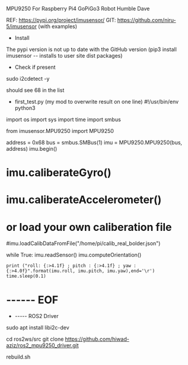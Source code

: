 MPU9250 For Raspberry Pi4 GoPiGo3 Robot Humble Dave


REF:  https://pypi.org/project/imusensor/
GIT: https://github.com/niru-5/imusensor  (with examples)

* Install

The pypi version is not up to date with the GitHub version
(pip3 install imusensor  -- installs to user site dist packages)


* Check if present

sudo i2cdetect -y

should see 68 in the list

* first_test.py  (my mod to overwrite result on one line)
#!/usr/bin/env python3

import os
import sys
import time
import smbus

from imusensor.MPU9250 import MPU9250

address = 0x68
bus = smbus.SMBus(1)
imu = MPU9250.MPU9250(bus, address)
imu.begin()
# imu.caliberateGyro()
# imu.caliberateAccelerometer()
# or load your own caliberation file
#imu.loadCalibDataFromFile("/home/pi/calib_real_bolder.json")

while True:
	imu.readSensor()
	imu.computeOrientation()

	print ("roll: {:>4.1f} ; pitch : {:>4.1f} ; yaw : {:>4.0f}".format(imu.roll, imu.pitch, imu.yaw),end='\r')
	time.sleep(0.1)

# ------ EOF


* ----- ROS2 Driver

sudo apt install libi2c-dev

cd ros2ws/src
git clone https://github.com/hiwad-aziz/ros2_mpu9250_driver.git

rebuild.sh

